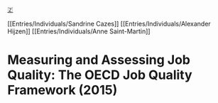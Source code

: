 [🇿](zotero://select/groups/4587578/items/86RT3MBW)

[[Entries/Individuals/Sandrine Cazes]] [[Entries/Individuals/Alexander Hijzen]] [[Entries/Individuals/Anne Saint-Martin]] 
# Measuring and Assessing Job Quality: The OECD Job Quality Framework (2015)

